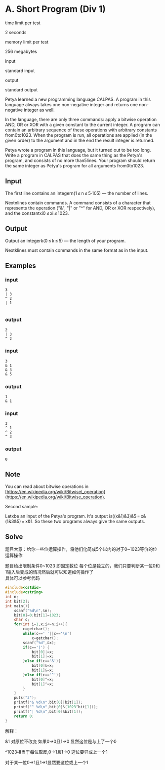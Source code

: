 # A. Short Program (Div 1)

time limit per test

2 seconds

memory limit per test

256 megabytes

input

standard input

output

standard output

Petya learned a new programming language CALPAS. A program in this language always takes one non-negative integer and returns one non-negative integer as well.

In the language, there are only three commands: apply a bitwise operation AND, OR or XOR with a given constant to the current integer. A program can contain an arbitrary sequence of these operations with arbitrary constants from0to1023. When the program is run, all operations are applied \(in the given order\) to the argument and in the end the result integer is returned.

Petya wrote a program in this language, but it turned out to be too long. Write a program in CALPAS that does the same thing as the Petya's program, and consists of no more than5lines. Your program should return the same integer as Petya's program for all arguments from0to1023.

## Input

The first line contains an integern\(1 ≤ n ≤ 5·105\) — the number of lines.

Nextnlines contain commands. A command consists of a character that represents the operation \("&", "\|" or "^" for AND, OR or XOR respectively\), and the constantxi0 ≤ xi ≤ 1023.

## Output

Output an integerk\(0 ≤ k ≤ 5\) — the length of your program.

Nextklines must contain commands in the same format as in the input.

## Examples

### input

```
3
| 3
^ 2
| 1


```

### output

```
2
| 3
^ 2
```

### input

```
3
& 1
& 3
& 5
```

### output

```
1
& 1
```

### input

```
3
^ 1
^ 2
^ 3
```

### output

```
0
```

## Note

You can read about bitwise operations in [https://en.wikipedia.org/wiki/Bitwise\_operation](https://en.wikipedia.org/wiki/Bitwise_operation).

Second sample:

Letxbe an input of the Petya's program. It's output is\(\(x&1\)&3\)&5 = x&\(1&3&5\) = x&1. So these two programs always give the same outputs.

## Solve

题目大意：给你一些位运算操作，将他们化简成5个以内的对于0~1023等价的位运算操作

题目给出限制条件0~1023 即固定数位 每个位是独立的，我们只要判断某一位0和1输入后变成的情况然后就可以知道如何操作了  
具体可以参考代码

```cpp
#include<cstdio>
#include<cstring>
int n;
int bit[2];
int main(){
	scanf("%d\n",&n);
	bit[0]=0;bit[1]=1023;
	char c;
	for(int i=1,x;i<=n;i++){
		c=getchar();
		while(c==' '||c=='\n') 
			c=getchar();
		scanf("%d",&x);
		if(c=='|') {
			bit[0]|=x;
			bit[1]|=x;
		}else if(c=='&'){
			bit[0]&=x;
			bit[1]&=x;
		}else if(c=='^'){
			bit[0]^=x;
			bit[1]^=x;
		}
	}
	puts("3");
	printf("& %d\n",bit[0]|bit[1]);
	printf("^ %d\n",bit[0]&(1023^bit[1]));
	printf("| %d\n",bit[0]&bit[1]);
	return 0;
}
```

解释： 

&1 对原位不改变 如果0-&gt;0且1-&gt;0 显然这位是与上了一个0

^1023相当于每位取反,0-&gt;1且1-&gt;0 这位要异或上一个1

对于某一位0-&gt;1且1-&gt;1显然要这位或上一个1

